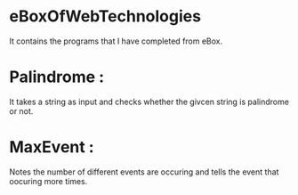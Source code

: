 # eBoxOfWebTechnologies
It contains the programs that I have completed from eBox.
# Palindrome : 
It takes a string as input and checks whether the givcen string is palindrome or not.
# MaxEvent : 
Notes the number of different events are occuring and tells the event that oocuring more times.

